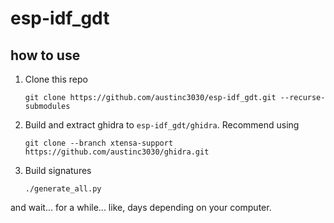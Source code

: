 # esp-idf_gdt

## how to use
1. Clone this repo
    ```
    git clone https://github.com/austinc3030/esp-idf_gdt.git --recurse-submodules
    ```
2. Build and extract ghidra to `esp-idf_gdt/ghidra`. Recommend using
    ```
    git clone --branch xtensa-support https://github.com/austinc3030/ghidra.git
    ```
5. Build signatures
    ```
    ./generate_all.py
    ```
and wait... for a while... like, days depending on your computer.
